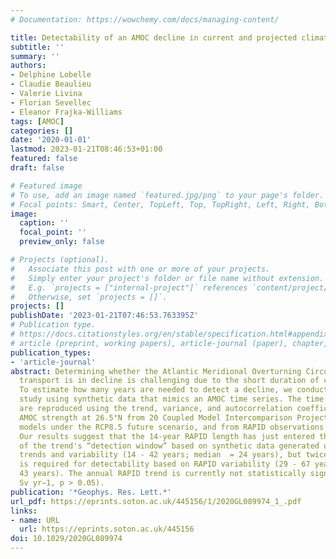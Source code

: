 ```yaml
---
# Documentation: https://wowchemy.com/docs/managing-content/

title: Detectability of an AMOC decline in current and projected climate changes
subtitle: ''
summary: ''
authors:
- Delphine Lobelle
- Claudie Beaulieu
- Valerie Livina
- Florian Sevellec
- Eleanor Frajka-Williams
tags: [AMOC]
categories: []
date: '2020-01-01'
lastmod: 2023-01-21T08:46:53+01:00
featured: false
draft: false

# Featured image
# To use, add an image named `featured.jpg/png` to your page's folder.
# Focal points: Smart, Center, TopLeft, Top, TopRight, Left, Right, BottomLeft, Bottom, BottomRight.
image:
  caption: ''
  focal_point: ''
  preview_only: false

# Projects (optional).
#   Associate this post with one or more of your projects.
#   Simply enter your project's folder or file name without extension.
#   E.g. `projects = ["internal-project"]` references `content/project/deep-learning/index.md`.
#   Otherwise, set `projects = []`.
projects: []
publishDate: '2023-01-21T07:46:53.763395Z'
# Publication type.
# https://docs.citationstyles.org/en/stable/specification.html#appendix-iii-types
# article (preprint, working papers), article-journal (paper), chapter, dataset, document (catch all), motion_picture (video), post (post on online forum), post-weblog (post on blog), report (technical report, with container-title for chapter within larger report), software, thesis, citation-key (bibtex key) or citation-label (Ferr78, formatted as output label), doi, event-title (name of event), event-place (geographic location), keyword, language (e.g., en or de), license (copyright information), note (descriptive note), publisher, title, t
publication_types:
- 'article-journal'
abstract: Determining whether the Atlantic Meridional Overturning Circulation (AMOC)'s
  transport is in decline is challenging due to the short duration of continuous observations.
  To estimate how many years are needed to detect a decline, we conduct a simulation
  study using synthetic data that mimics an AMOC time series. The time series' characteristics
  are reproduced using the trend, variance, and autocorrelation coefficient of the
  AMOC strength at 26.5°N from 20 Coupled Model Intercomparison Project Phase 5 (CMIP5)
  models under the RCP8.5 future scenario, and from RAPID observations (2004 - 2018).
  Our results suggest that the 14‐year RAPID length has just entered the lower limits
  of the trend's “detection window” based on synthetic data generated using CMIP5
  trends and variability (14 - 42 years; median  = 24 years), but twice the length
  is required for detectability based on RAPID variability (29 - 67 years; median  =
  43 years). The annual RAPID trend is currently not statistically significant (−0.11
  Sv yr−1, p > 0.05).
publication: '*Geophys. Res. Lett.*'
url_pdf: https://eprints.soton.ac.uk/445156/1/2020GL089974_1_.pdf
links:
- name: URL
  url: https://eprints.soton.ac.uk/445156
doi: 10.1029/2020GL089974
---
```

